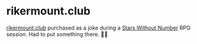 # rikermount.club

[rikermount.club](http://rikermount.club) purchased as a joke during a [Stars Without Number](https://sinenominepublishing.com/collections/stars-without-number/products/stars-without-number-core-pdf) RPG session. Had to put something there. 🤷‍♂️
